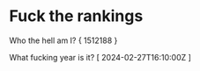 # Fuck the rankings

Who the hell am I?
{ 1512188 }

What fucking year is it?
[ 2024-02-27T16:10:00Z ]
